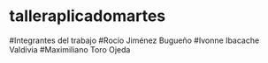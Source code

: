 # talleraplicadomartes

#Integrantes del trabajo
#Rocío Jiménez Bugueño
#Ivonne Ibacache Valdivia
#Maximiliano Toro Ojeda

